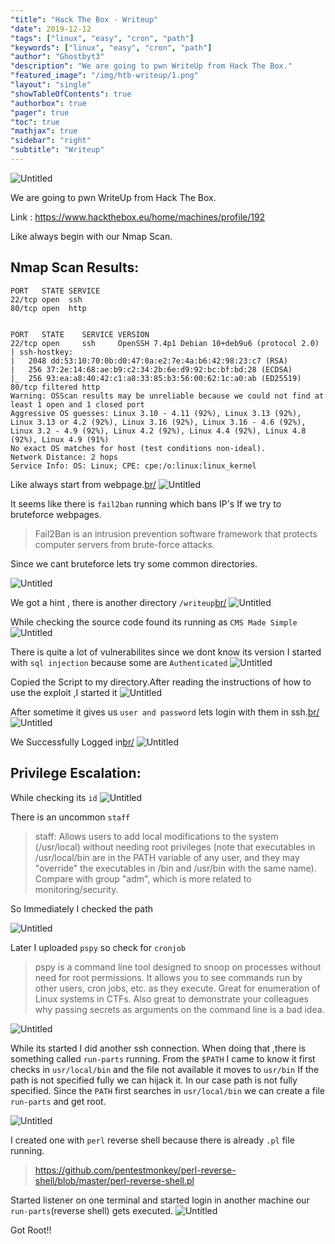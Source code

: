 ```yaml
---
"title": "Hack The Box - Writeup"
"date": 2019-12-12
"tags": ["linux", "easy", "cron", "path"]
"keywords": ["linux", "easy", "cron", "path"]
"author": "Ghostbyt3"
"description": "We are going to pwn WriteUp from Hack The Box."
"featured_image": "/img/htb-writeup/1.png"
"layout": "single"
"showTableOfContents": true
"authorbox": true
"pager": true
"toc": true
"mathjax": true
"sidebar": "right"
"subtitle": "Writeup"
---
```



![Untitled](/img/htb-writeup/1.png)

We are going to pwn WriteUp from Hack The Box.

Link : https://www.hackthebox.eu/home/machines/profile/192


Like always begin with our Nmap Scan.

## Nmap Scan Results:

```
PORT   STATE SERVICE
22/tcp open  ssh
80/tcp open  http


PORT   STATE    SERVICE VERSION
22/tcp open     ssh     OpenSSH 7.4p1 Debian 10+deb9u6 (protocol 2.0)
| ssh-hostkey: 
|   2048 dd:53:10:70:0b:d0:47:0a:e2:7e:4a:b6:42:98:23:c7 (RSA)
|   256 37:2e:14:68:ae:b9:c2:34:2b:6e:d9:92:bc:bf:bd:28 (ECDSA)
|_  256 93:ea:a8:40:42:c1:a8:33:85:b3:56:00:62:1c:a0:ab (ED25519)
80/tcp filtered http
Warning: OSScan results may be unreliable because we could not find at least 1 open and 1 closed port
Aggressive OS guesses: Linux 3.10 - 4.11 (92%), Linux 3.13 (92%), Linux 3.13 or 4.2 (92%), Linux 3.16 (92%), Linux 3.16 - 4.6 (92%), Linux 3.2 - 4.9 (92%), Linux 4.2 (92%), Linux 4.4 (92%), Linux 4.8 (92%), Linux 4.9 (91%)
No exact OS matches for host (test conditions non-ideal).
Network Distance: 2 hops
Service Info: OS: Linux; CPE: cpe:/o:linux:linux_kernel
```

Like always start from webpage.[br/](br/)
![Untitled](/img/htb-writeup/2.png)

It seems like there is ``fail2ban`` running which bans IP's If we try to bruteforce webpages.

>Fail2Ban is an intrusion prevention software framework that protects computer servers from brute-force attacks.

Since we cant bruteforce lets try some common directories.

![Untitled](/img/htb-writeup/3.png)

We got a hint , there is another directory ``/writeup``[br/](br/)
![Untitled](/img/htb-writeup/4.png)

While checking the source code found its running as ``CMS Made Simple``
![Untitled](/img/htb-writeup/5.png)

There is quite a lot of vulnerabilites since we dont know its version I started with ``sql injection`` because some are ``Authenticated``
![Untitled](/img/htb-writeup/6.png)

Copied the Script to my directory.After reading the instructions of how to use the exploit ,I started it
![Untitled](/img/htb-writeup/7.png)

After sometime it gives us ``user and password`` lets login with them in ssh.[br/](br/)
![Untitled](/img/htb-writeup/8.png)

We Successfully Logged in[br/](br/)
![Untitled](/img/htb-writeup/9.png)

## Privilege Escalation:

While checking its ``id``
![Untitled](/img/htb-writeup/10.png)

There is an uncommon ``staff``

> staff: Allows users to add local modifications to the system (/usr/local) without needing root privileges (note that executables in /usr/local/bin are in the PATH variable of any user, and they may "override" the executables in /bin and /usr/bin with the same name). Compare with group "adm", which is more related to monitoring/security.

So Immediately I checked the path

![Untitled](/img/htb-writeup/11.png)

Later I uploaded ``pspy`` so check for ``cronjob``

>pspy is a command line tool designed to snoop on processes without need for root permissions. It allows you to see commands run by other users, cron jobs, etc. as they execute. Great for enumeration of Linux systems in CTFs. Also great to demonstrate your colleagues why passing secrets as arguments on the command line is a bad idea.

![Untitled](/img/htb-writeup/12.png)

While its started I did another ssh connection. When doing that ,there is something called ``run-parts`` running.
From the ``$PATH`` I came to know it first checks in ``usr/local/bin`` and the file not available it moves to ``usr/bin``
If the path is not specified fully we can hijack it. In our case path is not fully specified.
Since the ``PATH`` first searches in ``usr/local/bin`` we can create a file ``run-parts`` and get root.

![Untitled](/img/htb-writeup/13.png)

I created one with ``perl`` reverse shell because there is already ``.pl`` file running.

>https://github.com/pentestmonkey/perl-reverse-shell/blob/master/perl-reverse-shell.pl

Started listener on one terminal and started login in another machine our ``run-parts``(reverse shell) gets executed.
![Untitled](/img/htb-writeup/14.png)

Got Root!!

